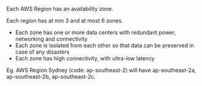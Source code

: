 Each AWS Region has an availability zone.

Each region has at min 3 and at most 6 zones.

- Each zone has one or more data centers with redundant power, networking and connectivity
- Each zone is isolated from each other so that data can be preserved in case of any disasters
- Each zone has high connectivity, with ultra-low latency


Eg. AWS Region Sydney (code: ap-southeast-2) will have ap-southeast-2a, ap-southeast-2b, ap-southeast-2c.

